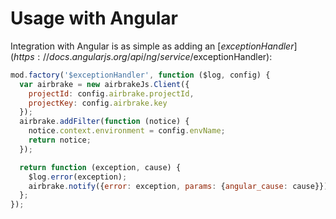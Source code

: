 # Usage with Angular

Integration with Angular is as simple as adding an
[$exceptionHandler](https://docs.angularjs.org/api/ng/service/$exceptionHandler):

```js
mod.factory('$exceptionHandler', function ($log, config) {
  var airbrake = new airbrakeJs.Client({
    projectId: config.airbrake.projectId,
    projectKey: config.airbrake.key
  });
  airbrake.addFilter(function (notice) {
    notice.context.environment = config.envName;
    return notice;
  });

  return function (exception, cause) {
    $log.error(exception);
    airbrake.notify({error: exception, params: {angular_cause: cause}});
  };
});
```
